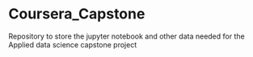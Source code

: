 # Coursera_Capstone
Repository to store the jupyter notebook and other data needed for the Applied data science capstone project
